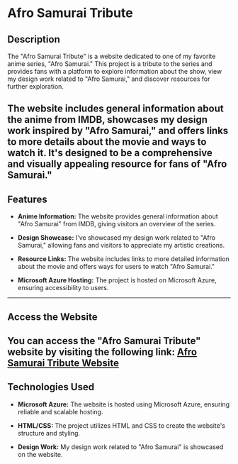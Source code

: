 # Afro Samurai Tribute

## Description

The "Afro Samurai Tribute" is a website dedicated to one of my favorite anime series, "Afro Samurai." This project is a tribute to the series and provides fans with a platform to explore information about the show, view my design work related to "Afro Samurai," and discover resources for further exploration.

The website includes general information about the anime from IMDB, showcases my design work inspired by "Afro Samurai," and offers links to more details about the movie and ways to watch it. It's designed to be a comprehensive and visually appealing resource for fans of "Afro Samurai."
---
## Features

- **Anime Information:** The website provides general information about "Afro Samurai" from IMDB, giving visitors an overview of the series.

- **Design Showcase:** I've showcased my design work related to "Afro Samurai," allowing fans and visitors to appreciate my artistic creations.

- **Resource Links:** The website includes links to more detailed information about the movie and offers ways for users to watch "Afro Samurai."

- **Microsoft Azure Hosting:** The project is hosted on Microsoft Azure, ensuring accessibility to users.
---
## Access the Website

You can access the "Afro Samurai Tribute" website by visiting the following link: [Afro Samurai Tribute Website](https://fall2023-assignment1-bdjones15.azurewebsites.net/)
---
## Technologies Used

- **Microsoft Azure:** The website is hosted using Microsoft Azure, ensuring reliable and scalable hosting.

- **HTML/CSS:** The project utilizes HTML and CSS to create the website's structure and styling.

- **Design Work:** My design work related to "Afro Samurai" is showcased on the website.
